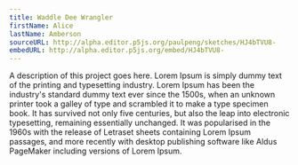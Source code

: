 ```yaml
---
title: Waddle Dee Wrangler
firstName: Alice
lastName: Amberson
sourceURL: http://alpha.editor.p5js.org/paulpeng/sketches/HJ4bTVU8-
embedURL: http://alpha.editor.p5js.org/embed/HJ4bTVU8-
---
```


A description of this project goes here. Lorem Ipsum is simply dummy text of the printing and typesetting industry. Lorem Ipsum has been the industry's standard dummy text ever since the 1500s, when an unknown printer took a galley of type and scrambled it to make a type specimen book. It has survived not only five centuries, but also the leap into electronic typesetting, remaining essentially unchanged. It was popularised in the 1960s with the release of Letraset sheets containing Lorem Ipsum passages, and more recently with desktop publishing software like Aldus PageMaker including versions of Lorem Ipsum.
